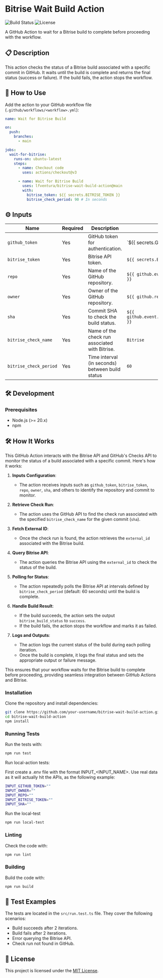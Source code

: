 # Bitrise Wait Build Action

![Build Status](https://img.shields.io/badge/build-passing-brightgreen)
![License](https://img.shields.io/badge/license-MIT-blue)

A GitHub Action to wait for a Bitrise build to complete before proceeding with the workflow.

## 📋 Description

This action checks the status of a Bitrise build associated with a specific commit in GitHub. It waits until the build is complete and returns the final status (success or failure). If the build fails, the action stops the workflow.

## 🚀 How to Use

Add the action to your GitHub workflow file (`.github/workflows/<workflow>.yml`):

```yaml
name: Wait for Bitrise Build

on:
  push:
    branches:
      - main

jobs:
  wait-for-bitrise:
    runs-on: ubuntu-latest
    steps:
      - name: Checkout code
        uses: actions/checkout@v3

      - name: Wait for Bitrise Build
        uses: lfventura/bitrise-wait-build-action@main
        with:
          bitrise_token: ${{ secrets.BITRISE_TOKEN }}
          bitrise_check_period: 90 # In seconds
```

## ⚙️ Inputs

| Name                   | Required | Description                                                              | Default       |
|------------------------|----------|--------------------------------------------------------------------------|---------------|
| `github_token`         | Yes      | GitHub token for authentication.      | `${{ secrets.GITHUB_TOKEN }}           |
| `bitrise_token`        | Yes      | Bitrise API token.                   | `${{ secrets.BITRISE_TOKEN }}`           |
| `repo`                 | Yes      | Name of the GitHub repository.                                           | `${{ github.event.repository.name }}`           |
| `owner`                | Yes      | Owner of the GitHub repository.                                          | `${{ github.repository_owner }}`          |
| `sha`                  | Yes      | Commit SHA to check the build status.                                    | `${{ github.event.pull_request.head.sha }}` |
| `bitrise_check_name`   | Yes      | Name of the check run associated with Bitrise.                           | `Bitrise`  |
| `bitrise_check_period` | Yes      | Time interval (in seconds) between build status | `60`

## 🛠️ Development

### Prerequisites

- Node.js (>= 20.x)
- npm

## 🛠️ How It Works

This GitHub Action interacts with the Bitrise API and GitHub's Checks API to monitor the status of a build associated with a specific commit. Here's how it works:

1. **Inputs Configuration**:
   - The action receives inputs such as `github_token`, `bitrise_token`, `repo`, `owner`, `sha`, and others to identify the repository and commit to monitor.

2. **Retrieve Check Run**:
   - The action uses the GitHub API to find the check run associated with the specified `bitrise_check_name` for the given commit (`sha`).

3. **Fetch External ID**:
   - Once the check run is found, the action retrieves the `external_id` associated with the Bitrise build.

4. **Query Bitrise API**:
   - The action queries the Bitrise API using the `external_id` to check the status of the build.

5. **Polling for Status**:
   - The action repeatedly polls the Bitrise API at intervals defined by `bitrise_check_period` (default: 60 seconds) until the build is complete.

6. **Handle Build Result**:
   - If the build succeeds, the action sets the output `bitrise_build_status` to `success`.
   - If the build fails, the action stops the workflow and marks it as failed.

7. **Logs and Outputs**:
   - The action logs the current status of the build during each polling iteration.
   - Once the build is complete, it logs the final status and sets the appropriate output or failure message.

This ensures that your workflow waits for the Bitrise build to complete before proceeding, providing seamless integration between GitHub Actions and Bitrise.

### Installation

Clone the repository and install dependencies:

```bash
git clone https://github.com/your-username/bitrise-wait-build-action.git
cd bitrise-wait-build-action
npm install
```

### Running Tests

Run the tests with:

```bash
npm run test
```

Run local-action tests:

First create a .env file with the format INPUT_<INPUT_NAME>. Use real data as it will actually hit the APIs, as the following example:

```bash
INPUT_GITHUB_TOKEN=""
INPUT_OWNER=""
INPUT_REPO=""
INPUT_BITRISE_TOKEN=""
INPUT_SHA=""
```

Run the local-test

```bash
npm run local-test 
```


### Linting

Check the code with:

```bash
npm run lint
```

### Building

Build the code with:

```bash
npm run build
```

## 🧪 Test Examples

The tests are located in the `src/run.test.ts` file. They cover the following scenarios:

- Build succeeds after 2 iterations.
- Build fails after 2 iterations.
- Error querying the Bitrise API.
- Check run not found in GitHub.

## 📄 License

This project is licensed under the [MIT License](LICENSE).
